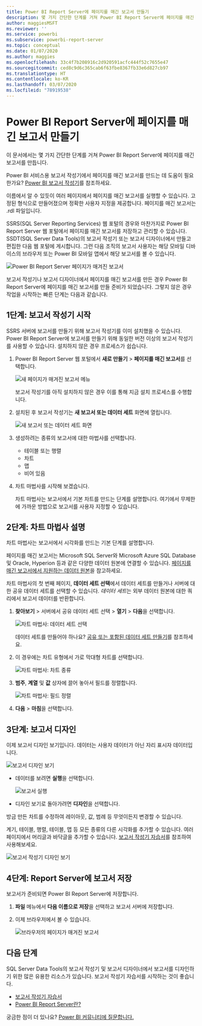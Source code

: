 ```yaml
---
title: Power BI Report Server에 페이지를 매긴 보고서 만들기
description: 몇 가지 간단한 단계를 거쳐 Power BI Report Server에 페이지를 매긴 보고서를 만드는 방법을 알아봅니다.
author: maggiesMSFT
ms.reviewer: ''
ms.service: powerbi
ms.subservice: powerbi-report-server
ms.topic: conceptual
ms.date: 01/07/2020
ms.author: maggies
ms.openlocfilehash: 33c4f7b208916c2d920591acfc444f52c7655e47
ms.sourcegitcommit: ced8c9d6c365cab6f63fbe8367fb33e6d827cb97
ms.translationtype: HT
ms.contentlocale: ko-KR
ms.lasthandoff: 03/07/2020
ms.locfileid: "78919538"
---
```

# <a name="create-a-paginated-report-for-power-bi-report-server"></a>Power BI Report Server에 페이지를 매긴 보고서 만들기
이 문서에서는 몇 가지 간단한 단계를 거쳐 Power BI Report Server에 페이지를 매긴 보고서를 만듭니다.

Power BI 서비스용 보고서 작성기에서 페이지를 매긴 보고서를 만드는 데 도움이 필요한가요? [Power BI 보고서 작성기](../paginated-reports/report-builder-power-bi.md)를 참조하세요.

이름에서 알 수 있듯이 여러 페이지에서 페이지를 매긴 보고서를 실행할 수 있습니다. 고정된 형식으로 만들어졌으며 정확한 사용자 지정을 제공합니다. 페이지를 매긴 보고서는 .rdl 파일입니다.

SSRS(SQL Server Reporting Services) 웹 포털의 경우와 마찬가지로 Power BI Report Server 웹 포털에서 페이지를 매긴 보고서를 저장하고 관리할 수 있습니다. SSDT(SQL Server Data Tools)의 보고서 작성기 또는 보고서 디자이너에서 만들고 편집한 다음 웹 포털에 게시합니다. 그런 다음 조직의 보고서 사용자는 해당 모바일 디바이스의 브라우저 또는 Power BI 모바일 앱에서 해당 보고서를 볼 수 있습니다.

![Power BI Report Server 페이지가 매겨진 보고서](media/quickstart-create-paginated-report/reportserver-paginated-report.png)

보고서 작성기나 보고서 디자이너에서 페이지를 매긴 보고서를 만든 경우 Power BI Report Server에 페이지를 매긴 보고서를 만들 준비가 되었습니다. 그렇지 않은 경우 작업을 시작하는 빠른 단계는 다음과 같습니다.

## <a name="step-1-start-report-builder"></a>1단계: 보고서 작성기 시작
SSRS 서버에 보고서를 만들기 위해 보고서 작성기를 이미 설치했을 수 있습니다. Power BI Report Server에 보고서를 만들기 위해 동일한 버전 이상의 보고서 작성기를 사용할 수 있습니다. 설치하지 않은 경우 프로세스가 쉽습니다.

1. Power BI Report Server 웹 포털에서 **새로 만들기** > **페이지를 매긴 보고서**를 선택합니다.
   
    ![새 페이지가 매겨진 보고서 메뉴](media/quickstart-create-paginated-report/reportserver-new-paginated-report-menu.png)
   
    보고서 작성기를 아직 설치하지 않은 경우 이를 통해 지금 설치 프로세스를 수행합니다.
2. 설치된 후 보고서 작성기는 **새 보고서 또는 데이터 세트** 화면에 열립니다.
   
    ![새 보고서 또는 데이터 세트 화면](media/quickstart-create-paginated-report/reportserver-paginated-new-report-screen.png)
3. 생성하려는 종류의 보고서에 대한 마법사를 선택합니다.
   
   * 테이블 또는 행렬
   * 차트
   * 맵
   * 비어 있음
4. 차트 마법사를 시작해 보겠습니다.
   
    차트 마법사는 보고서에서 기본 차트를 만드는 단계를 설명합니다. 여기에서 무제한에 가까운 방법으로 보고서를 사용자 지정할 수 있습니다.

## <a name="step-2-go-through-the-chart-wizard"></a>2단계: 차트 마법사 설명
차트 마법사는 보고서에서 시각화를 만드는 기본 단계를 설명합니다.

페이지를 매긴 보고서는 Microsoft SQL Server와 Microsoft Azure SQL Database 및 Oracle, Hyperion 등과 같은 다양한 데이터 원본에 연결할 수 있습니다. [페이지를 매긴 보고서에서 지원하는 데이터 원본](connect-data-sources.md)을 참고하세요.

차트 마법사의 첫 번째 페이지, **데이터 세트 선택**에서 데이터 세트를 만들거나 서버에 대한 공유 데이터 세트를 선택할 수 있습니다. *데이터 세트*는 외부 데이터 원본에 대한 쿼리에서 보고서 데이터를 반환합니다.

1. **찾아보기** &gt; 서버에서 공유 데이터 세트 선택 &gt; **열기** > **다음**을 선택합니다.
   
    ![차트 마법사: 데이터 세트 선택](media/quickstart-create-paginated-report/reportserver-paginated-choose-dataset.png)
   
     데이터 세트를 만들어야 하나요? [공유 또는 포함된 데이터 세트 만들기](https://docs.microsoft.com/sql/reporting-services/report-data/create-a-shared-dataset-or-embedded-dataset-report-builder-and-ssrs)를 참조하세요.
2. 이 경우에는 차트 유형에서 가로 막대형 차트를 선택합니다.
   
    ![차트 마법사: 차트 종류](media/quickstart-create-paginated-report/reportserver-paginated-choose-chart-type.png)
3. **범주**, **계열** 및 **값** 상자에 끌어 놓아서 필드를 정렬합니다.
   
    ![차트 마법사: 필드 정렬](media/quickstart-create-paginated-report/reportserver-paginated-arrange-fields.png)
4. **다음** > **마침**을 선택합니다.

## <a name="step-3-design-your-report"></a>3단계: 보고서 디자인
이제 보고서 디자인 보기입니다. 데이터는 사용자 데이터가 아닌 자리 표시자 데이터입니다.

![보고서 디자인 보기](media/quickstart-create-paginated-report/reportserver-paginated-preview-report.png)

* 데이터를 보려면 **실행**을 선택합니다.
  
     ![보고서 실행](media/quickstart-create-paginated-report/reportserver-paginated-run-report.png)
* 디자인 보기로 돌아가려면 **디자인**을 선택합니다.

방금 만든 차트를 수정하여 레이아웃, 값, 범례 등 무엇이든지 변경할 수 있습니다.

계기, 테이블, 행렬, 테이블, 맵 등 모든 종류의 다른 시각화를 추가할 수 있습니다. 여러 페이지에서 머리글과 바닥글을 추가할 수 있습니다. [보고서 작성기 자습서](https://docs.microsoft.com/sql/reporting-services/report-builder-tutorials)를 참조하여 사용해보세요.

![보고서 작성기 디자인 보기](media/quickstart-create-paginated-report/reportserver-paginated-finished-design-report.png)

## <a name="step-4-save-your-report-to-the-report-server"></a>4단계: Report Server에 보고서 저장
보고서가 준비되면 Power BI Report Server에 저장합니다.

1. **파일** 메뉴에서 **다음 이름으로 저장**을 선택하고 보고서 서버에 저장합니다. 
2. 이제 브라우저에서 볼 수 있습니다.
   
    ![브라우저의 페이지가 매겨진 보고서](media/quickstart-create-paginated-report/reportserver-paginated-report.png)

## <a name="next-steps"></a>다음 단계
SQL Server Data Tools의 보고서 작성기 및 보고서 디자이너에서 보고서를 디자인하기 위한 많은 유용한 리소스가 있습니다. 보고서 작성기 자습서를 시작하는 것이 좋습니다.

* [보고서 작성기 자습서](https://docs.microsoft.com/sql/reporting-services/report-builder-tutorials)
* [Power BI Report Server란?](get-started.md)  

궁금한 점이 더 있나요? [Power BI 커뮤니티에 질문합니다.](https://community.powerbi.com/)

